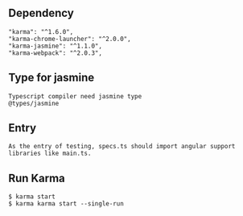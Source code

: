 ## Dependency
    "karma": "^1.6.0",
    "karma-chrome-launcher": "^2.0.0",
    "karma-jasmine": "^1.1.0",
    "karma-webpack": "^2.0.3",
    
## Type for jasmine
    Typescript compiler need jasmine type
    @types/jasmine


## Entry
    As the entry of testing, specs.ts should import angular support libraries like main.ts.
     

## Run Karma
    $ karma start
    $ karma karma start --single-run